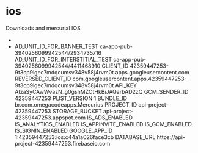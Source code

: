 # ios
Downloads and mercurial IOS 
  <?xml version="1.0" encoding="UTF-8" ?> 
  <!DOCTYPE plist (View Source for full doctype...)> 
- <plist version="1.0">
- <dict>
  <key>AD_UNIT_ID_FOR_BANNER_TEST</key> 
  <string>ca-app-pub-3940256099942544/2934735716</string> 
  <key>AD_UNIT_ID_FOR_INTERSTITIAL_TEST</key> 
  <string>ca-app-pub-3940256099942544/4411468910</string> 
  <key>CLIENT_ID</key> 
  <string>42359447253-9t3cp9lgec7mdqcumsv348v58j4rvm0t.apps.googleusercontent.com</string> 
  <key>REVERSED_CLIENT_ID</key> 
  <string>com.googleusercontent.apps.42359447253-9t3cp9lgec7mdqcumsv348v58j4rvm0t</string> 
  <key>API_KEY</key> 
  <string>AIzaSyCAwWvazN_g0gshMZOtHkBiJAQarbAD2zQ</string> 
  <key>GCM_SENDER_ID</key> 
  <string>42359447253</string> 
  <key>PLIST_VERSION</key> 
  <string>1</string> 
  <key>BUNDLE_ID</key> 
  <string>br.com.omegacodeapps.Mercurius</string> 
  <key>PROJECT_ID</key> 
  <string>api-project-42359447253</string> 
  <key>STORAGE_BUCKET</key> 
  <string>api-project-42359447253.appspot.com</string> 
  <key>IS_ADS_ENABLED</key> 
  <true /> 
  <key>IS_ANALYTICS_ENABLED</key> 
  <false /> 
  <key>IS_APPINVITE_ENABLED</key> 
  <true /> 
  <key>IS_GCM_ENABLED</key> 
  <true /> 
  <key>IS_SIGNIN_ENABLED</key> 
  <true /> 
  <key>GOOGLE_APP_ID</key> 
  <string>1:42359447253:ios:c44a1a026face3cb</string> 
  <key>DATABASE_URL</key> 
  <string>https://api-project-42359447253.firebaseio.com</string> 
  </dict>
  </plist>
